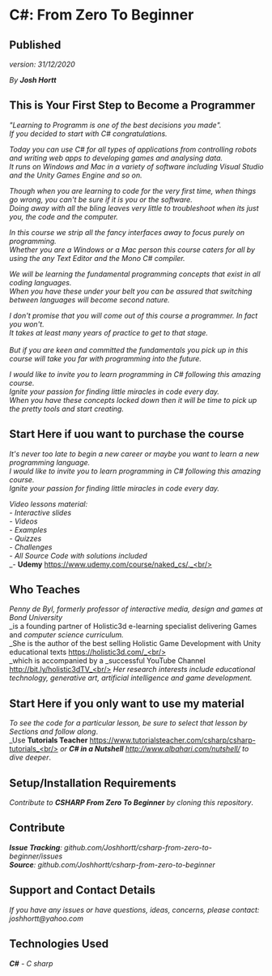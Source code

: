 # C#: From Zero To Beginner 

## Published
_version: 31/12/2020_<br/>

_By **Josh Hortt**_

## This is Your First Step to Become a Programmer

_"Learning to Programm is one of the best decisions you made"._<br/>
_If you decided to start with C# congratulations._<br/> 

_Today you can use C# for all types of applications from controlling robots and writing web apps to developing games and analysing data._<br/>
_It runs on Windows and Mac in a variety of software including Visual Studio and the Unity Games Engine and so on._<br/>

_Though when you are learning to code for the very first time, when things go wrong, you can't be sure if it is you or the software._<br/>
_Doing away with all the bling leaves very little to troubleshoot when its just you, the code and the computer._<br/>

_In this course we strip all the fancy interfaces away to focus purely on programming._<br/>
_Whether you are a Windows or a Mac person this course caters for all by using the any Text Editor and the Mono C# compiler._<br/>

_We will be learning the fundamental programming concepts that exist in all coding languages._<br/> 
_When you have these under your belt you can be assured that switching between languages will become second nature._<br/>

_I don't promise that you will come out of this course a programmer.  In fact you won't._<br/> 
_It takes at least many years of practice to get to that stage._<br/>  
_But if you are keen and committed the fundamentals you pick up in this course will take you far with programming into the future._<br/>

_I would like to invite you to learn programming in C# following this amazing course._<br/>
_Ignite your passion for finding little miracles in code every day._<br/>
_When you have these concepts locked down then it will be time to pick up the pretty tools and start creating._

## Start Here if uou want to purchase the course
_It's never too late to begin a new career or maybe you want to learn a new programming language._<br/>
_I would like to invite you to learn programming in C# following this amazing course._<br/> 
_Ignite your passion for finding little miracles in code every day._<br/>

_Video lessons material:_<br/>
_- Interactive slides_<br/>
_- Videos_<br/>
_- Examples_<br/>
_- Quizzes_<br/>
_- Challenges_<br/>
_- All Source Code with solutions included_<br/> 
_- **Udemy** https://www.udemy.com/course/naked_cs/._<br/> 

## Who Teaches
_Penny de Byl, formerly professor of interactive media, design and games at Bond University_<br/> 
_is a founding partner of Holistic3d e-learning specialist delivering Games and _computer science curriculum._<br/> 
_She is the author of the best selling Holistic Game Development with Unity educational texts https://holistic3d.com/_<br/>  
_which is accompanied by a _successful YouTube Channel http://bit.ly/holistic3dTV_<br/> 
_Her research interests include educational technology, generative art, artificial intelligence and game development._<br/> 

## Start Here if you only want to use my material
_To see the code for a particular lesson, be sure to select that lesson by Sections and follow along_.<br/>
_Use **Tutorials Teacher** https://www.tutorialsteacher.com/csharp/csharp-tutorials_<br/>
_or **C# in a Nutshell** http://www.albahari.com/nutshell/ to dive deeper_.

## Setup/Installation Requirements

_Contribute to **CSHARP From Zero To Beginner** by cloning this repository_.

## Contribute

_**Issue Tracking**: github.com/Joshhortt/csharp-from-zero-to-beginner/issues_<br/>
_**Source**: github.com/Joshhortt/csharp-from-zero-to-beginner_

## Support and Contact Details

_If you have any issues or have questions, ideas, concerns, please contact: joshhortt@yahoo.com_

## Technologies Used

_**C#** - C sharp_<br/>

